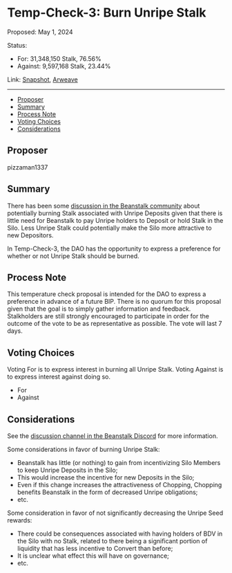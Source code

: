 # Temp-Check-3: Burn Unripe Stalk

Proposed: May 1, 2024

Status:

* For: 31,348,150 Stalk, 76.56%
* Against: 9,597,168 Stalk, 23.44%

Link: [Snapshot](https://snapshot.org/#/beanstalkfarms.eth/proposal/0xe4ee248726d80861d9e6fa1b4763b1feabffa1c027c45042a9338e29fe01d551), [Arweave](https://arweave.net/UbgJjR1fj0PExDDyGTzulX5AT2YggZZ-_5d5V1g4fzk)

---

- [Proposer](#proposer)
- [Summary](#summary)
- [Process Note](#process-note)
- [Voting Choices](#voting-choices)
- [Considerations](#considerations)

## Proposer

pizzaman1337

## Summary

There has been some [discussion in the Beanstalk community](https://discord.com/channels/880413392916054098/1221190286789578792/1221190286789578792) about potentially burning Stalk associated with Unripe Deposits given that there is little need for Beanstalk to pay Unripe holders to Deposit or hold Stalk in the Silo. Less Unripe Stalk could potentially make the Silo more attractive to new Depositors.

In Temp-Check-3, the DAO has the opportunity to express a preference for whether or not Unripe Stalk should be burned.

## Process Note

This temperature check proposal is intended for the DAO to express a preference in advance of a future BIP. There is no quorum for this proposal given that the goal is to simply gather information and feedback. Stalkholders are still strongly encouraged to participate in order for the outcome of the vote to be as representative as possible. The vote will last 7 days.

## Voting Choices

Voting For is to express interest in burning all Unripe Stalk. Voting Against is to express interest against doing so.

* For
* Against

## Considerations

See the [discussion channel in the Beanstalk Discord](https://discord.com/channels/880413392916054098/1221190286789578792/1221190286789578792) for more information.

Some considerations in favor of burning Unripe Stalk:

* Beanstalk has little (or nothing) to gain from incentivizing Silo Members to keep Unripe Deposits in the Silo;
* This would increase the incentive for new Deposits in the Silo;
* Even if this change increases the attractiveness of Chopping, Chopping benefits Beanstalk in the form of decreased Unripe obligations;
* etc.

Some consideration in favor of not significantly decreasing the Unripe Seed rewards:

* There could be consequences associated with having holders of BDV in the Silo with no Stalk, related to there being a significant portion of liquidity that has less incentive to Convert than before;
* It is unclear what effect this will have on governance;
* etc.

